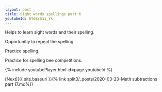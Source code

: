 ```yaml
---
layout: post
title: Sight words spellings part 6
youtubeId: WtdBr51i_Yk
---
```

 
 
Helps to learn sight words and their spelling.

Opportunitiy to repeat the spelling. 

Practice spelling. 
 
Practice for spelling bee competitions. 
 
{% include youtubePlayer.html id=page.youtubeId %}
 
 

[Next]({{ site.baseurl }}{% link  split3/_posts/2020-03-23-Math subtractions part 17.md%})
 
